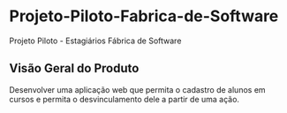 # Projeto-Piloto-Fabrica-de-Software

Projeto Piloto - Estagiários Fábrica de Software

<h2>Visão Geral do Produto</h2>

Desenvolver uma aplicação web que permita o cadastro de
alunos em cursos e permita o desvinculamento dele a partir
de uma ação.



